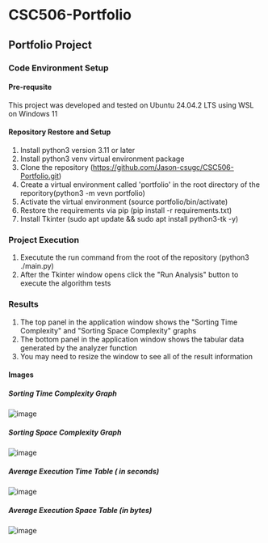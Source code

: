 # CSC506-Portfolio
## Portfolio Project

### Code Environment Setup

#### Pre-requsite 

This project was developed and tested on Ubuntu 24.04.2 LTS using WSL on Windows 11

#### Repository Restore and Setup

1. Install python3 version 3.11 or later
2. Install python3 venv virtual environment package
3. Clone the repository (https://github.com/Jason-csugc/CSC506-Portfolio.git)
4. Create a virtual environment called 'portfolio' in the root directory of the reporitory(python3 -m vevn portfolio)
5. Activate the virtual environment (source portfolio/bin/activate)
6. Restore the requirements via pip (pip install -r requirements.txt)
7. Install Tkinter (sudo apt update && sudo apt install python3-tk -y)

### Project Execution

1. Executute the run command from the root of the repository (python3 ./main.py)
2. After the Tkinter window opens click the "Run Analysis" button to execute the algorithm tests


### Results
1. The top panel in the application window shows the "Sorting Time Complexity" and "Sorting Space Complexity" graphs
2. The bottom panel in the application window shows the tabular data generated by the analyzer function
3. You may need to resize the window to see all of the result information

#### Images

##### Sorting Time Complexity Graph
![image](https://github.com/user-attachments/assets/168c3843-d67b-499d-beb4-92431e044877)

##### Sorting Space Complexity Graph
![image](https://github.com/user-attachments/assets/168c3843-d67b-499d-beb4-92431e044877)

##### Average Execution Time Table ( in seconds)
![image](https://github.com/user-attachments/assets/168c3843-d67b-499d-beb4-92431e044877)

##### Average Execution Space Table (in bytes)

![image](https://github.com/user-attachments/assets/168c3843-d67b-499d-beb4-92431e044877)
